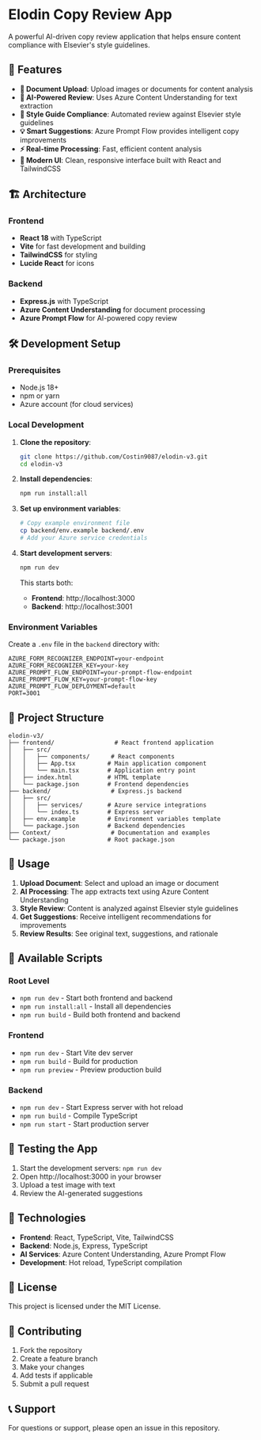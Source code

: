 # Elodin Copy Review App

A powerful AI-driven copy review application that helps ensure content compliance with Elsevier's style guidelines.

## 🚀 Features

- **📄 Document Upload**: Upload images or documents for content analysis
- **🤖 AI-Powered Review**: Uses Azure Content Understanding for text extraction
- **📝 Style Guide Compliance**: Automated review against Elsevier style guidelines
- **💡 Smart Suggestions**: Azure Prompt Flow provides intelligent copy improvements
- **⚡ Real-time Processing**: Fast, efficient content analysis
- **🎨 Modern UI**: Clean, responsive interface built with React and TailwindCSS

## 🏗️ Architecture

### Frontend
- **React 18** with TypeScript
- **Vite** for fast development and building
- **TailwindCSS** for styling
- **Lucide React** for icons

### Backend
- **Express.js** with TypeScript
- **Azure Content Understanding** for document processing
- **Azure Prompt Flow** for AI-powered copy review

## 🛠️ Development Setup

### Prerequisites
- Node.js 18+
- npm or yarn
- Azure account (for cloud services)

### Local Development

1. **Clone the repository**:
   ```bash
   git clone https://github.com/Costin9087/elodin-v3.git
   cd elodin-v3
   ```

2. **Install dependencies**:
   ```bash
   npm run install:all
   ```

3. **Set up environment variables**:
   ```bash
   # Copy example environment file
   cp backend/env.example backend/.env
   # Add your Azure service credentials
   ```

4. **Start development servers**:
   ```bash
   npm run dev
   ```

   This starts both:
   - **Frontend**: http://localhost:3000
   - **Backend**: http://localhost:3001

### Environment Variables

Create a `.env` file in the `backend` directory with:

```env
AZURE_FORM_RECOGNIZER_ENDPOINT=your-endpoint
AZURE_FORM_RECOGNIZER_KEY=your-key
AZURE_PROMPT_FLOW_ENDPOINT=your-prompt-flow-endpoint
AZURE_PROMPT_FLOW_KEY=your-prompt-flow-key
AZURE_PROMPT_FLOW_DEPLOYMENT=default
PORT=3001
```

## 📁 Project Structure

```
elodin-v3/
├── frontend/                 # React frontend application
│   ├── src/
│   │   ├── components/      # React components
│   │   ├── App.tsx         # Main application component
│   │   └── main.tsx        # Application entry point
│   ├── index.html          # HTML template
│   └── package.json        # Frontend dependencies
├── backend/                 # Express.js backend
│   ├── src/
│   │   ├── services/       # Azure service integrations
│   │   └── index.ts        # Express server
│   ├── env.example         # Environment variables template
│   └── package.json        # Backend dependencies
├── Context/                 # Documentation and examples
└── package.json            # Root package.json
```

## 🎯 Usage

1. **Upload Document**: Select and upload an image or document
2. **AI Processing**: The app extracts text using Azure Content Understanding
3. **Style Review**: Content is analyzed against Elsevier style guidelines
4. **Get Suggestions**: Receive intelligent recommendations for improvements
5. **Review Results**: See original text, suggestions, and rationale

## 🔧 Available Scripts

### Root Level
- `npm run dev` - Start both frontend and backend
- `npm run install:all` - Install all dependencies
- `npm run build` - Build both frontend and backend

### Frontend
- `npm run dev` - Start Vite dev server
- `npm run build` - Build for production
- `npm run preview` - Preview production build

### Backend
- `npm run dev` - Start Express server with hot reload
- `npm run build` - Compile TypeScript
- `npm run start` - Start production server

## 🧪 Testing the App

1. Start the development servers: `npm run dev`
2. Open http://localhost:3000 in your browser
3. Upload a test image with text
4. Review the AI-generated suggestions

## 🔧 Technologies

- **Frontend**: React, TypeScript, Vite, TailwindCSS
- **Backend**: Node.js, Express, TypeScript
- **AI Services**: Azure Content Understanding, Azure Prompt Flow
- **Development**: Hot reload, TypeScript compilation

## 📄 License

This project is licensed under the MIT License.

## 🤝 Contributing

1. Fork the repository
2. Create a feature branch
3. Make your changes
4. Add tests if applicable
5. Submit a pull request

## 📞 Support

For questions or support, please open an issue in this repository.